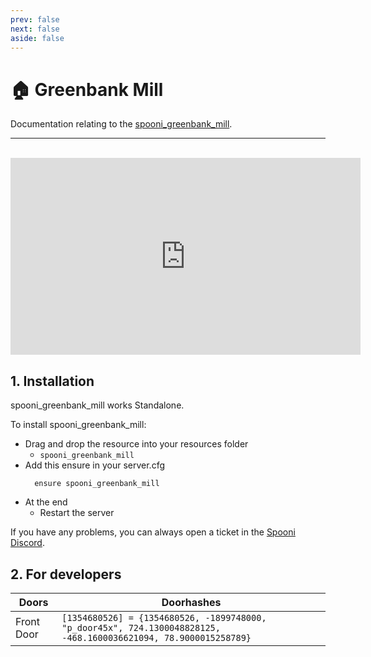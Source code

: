 ```yaml
---
prev: false
next: false
aside: false
---
```


# 🏠 Greenbank Mill <Badge type="danger" text="IN WORK"/>
Documentation relating to the [spooni_greenbank_mill](https://spooni-mapping.tebex.io/package/).

___
<br>
<iframe width="560" height="315" src="https://www.youtube.com/embed/" frameborder="0" allow="accelerometer; autoplay; clipboard-write; encrypted-media; gyroscope; picture-in-picture; web-share" allowfullscreen></iframe>

## 1. Installation
spooni_greenbank_mill works Standalone.  

To install spooni_greenbank_mill:
- Drag and drop the resource into your resources folder
  - `spooni_greenbank_mill`
- Add this ensure in your server.cfg
  ```
    ensure spooni_greenbank_mill
  ```
- At the end
  - Restart the server

If you have any problems, you can always open a ticket in the [Spooni Discord](https://discord.gg/spooni).

## 2. For developers
| Doors                     | Doorhashes
|---------------------------|----------------------------------------------------------------------------------|
| Front Door                | `[1354680526] = {1354680526, -1899748000, "p_door45x", 724.1300048828125, -468.1600036621094, 78.9000015258789}`

